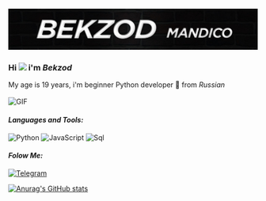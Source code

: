 ![Header](https://github.com/mandico21/mandico21/blob/main/assets/logo.jpg)

### Hi <img src="https://media.giphy.com/media/hvRJCLFzcasrR4ia7z/giphy.gif" width="25px"> i'm ***Bekzod*** 

My age is 19 years, i'm beginner Python developer 📡 from _Russian_
<br/>
<br/>
<img alt="GIF" src="https://github.com/mandico21/mandico21/blob/main/assets/Yy7O.gif?raw=true"/>


#### *Languages and Tools:*

![Python](https://img.shields.io/badge/Python-0b0d0d?style=for-the-badge&logo=python)
![JavaScript](https://img.shields.io/badge/JavaScript-0b0d0d?style=for-the-badge&logo=JavaScript)
![Sql](https://img.shields.io/badge/Sql-0b0d0d?style=for-the-badge&logo=postgresql)


#### *Folow Me:*

[![Telegram](https://img.shields.io/badge/Telegram-0b0d0d?style=for-the-badge&logo=Telegram)](https://t.me/mandico21)
<br/>

[![Anurag's GitHub stats](https://github-readme-stats.vercel.app/api?username=mandico21&theme=nord&show_icons=true)](https://github.com/anuraghazra/github-readme-stats)
